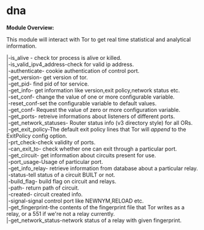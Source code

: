 # dna
**Module Overview:**

This module will interact with Tor to get real time statistical and analytical information.

|-is_alive - check tor process is alive or killed.<br/>
|-is_valid_ipv4_address-check for valid ip address.<br/>
|-authenticate- cookie authentication of control port.<br/>
|-get_version- get version of tor. <br/>
|-get_pid- find pid of tor service.<br/>
|-get_info- get information like version,exit policy,network status etc.<br/>
|-set_conf- change the value of one or more configurable variable.<br/>
|-reset_conf-set the configurable variable to default values.<br/>
|-get_conf- Request the value of zero or more configuration variable.<br/>
|-get_ports- retreive informations about listeners of different ports.<br/>
|-get_network_statuses- Router status info (v3 directory style) for all ORs.<br/>
|-get_exit_policy-The default exit policy lines that Tor will *append* to the ExitPolicy config option.<br/>
|-prt_check-check validity of ports.<br/>
|-can_exit_to- check whether one can exit through a particular port.<br/>
|-get_circuit- get information about circuits present for use.<br/>
|-port_usage-Usage of particular port.<br/>
|-get_info_relay- retrieve information from database about a particular relay.<br/>
|-status-tell status of a circuit BUILT or not.<br/>
|-build_flag- build flag on circuit and relays.<br/>
|-path- return path of circuit.<br/>
|-created- circuit created info.<br/>
|-signal-signal control port like NEWNYM,RELOAD etc.<br/>
|-get_fingerprint-the contents of the fingerprint file that Tor writes as a relay, or a 551 if we're not a relay currently.<br/>
|-get_network_status-network status of a relay with given fingerprint.<br/>
